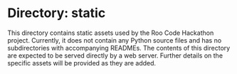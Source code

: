 # Directory: static

This directory contains static assets used by the Roo Code Hackathon project.  Currently, it does not contain any Python source files and has no subdirectories with accompanying READMEs.  The contents of this directory are expected to be served directly by a web server.  Further details on the specific assets will be provided as they are added.